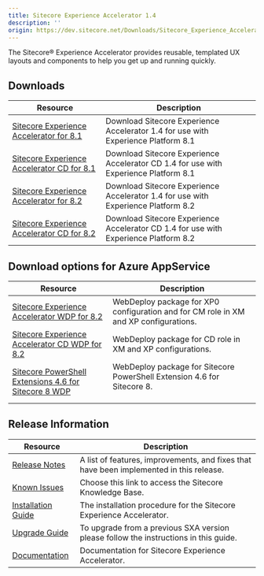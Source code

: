 ```yaml
---
title: Sitecore Experience Accelerator 1.4
description: ''
origin: https://dev.sitecore.net/Downloads/Sitecore_Experience_Accelerator/14/Sitecore_Experience_Accelerator_14_Initial_Release.aspx
---
```


The Sitecore® Experience Accelerator provides reusable, templated UX layouts and components to help you get up and running quickly.

## Downloads

 | Resource | Description |
 | --- | --- |
 | [Sitecore Experience Accelerator for 8.1](https://scdp.blob.core.windows.net/downloads/Sitecore%20Experience%20Accelerator/14/Sitecore%20Experience%20Accelerator%2014%20Initial%20Release/Secure/Sitecore%20Experience%20Accelerator%201.4%20rev.%20170623%20for%208.1.zip) | Download Sitecore Experience Accelerator 1.4 for use with Experience Platform 8.1 |
 | [Sitecore Experience Accelerator CD for 8.1](https://scdp.blob.core.windows.net/downloads/Sitecore%20Experience%20Accelerator/14/Sitecore%20Experience%20Accelerator%2014%20Initial%20Release/Secure/Sitecore%20Experience%20Accelerator%201.4%20rev.%20170623%20for%208.1%20CD.zip) | Download Sitecore Experience Accelerator CD 1.4 for use with Experience Platform 8.1 |
 | [Sitecore Experience Accelerator for 8.2](https://scdp.blob.core.windows.net/downloads/Sitecore%20Experience%20Accelerator/14/Sitecore%20Experience%20Accelerator%2014%20Initial%20Release/Secure/Sitecore%20Experience%20Accelerator%201.4%20rev.%20170623%20for%208.2.zip) | Download Sitecore Experience Accelerator 1.4 for use with Experience Platform 8.2 |
 | [Sitecore Experience Accelerator CD for 8.2](https://scdp.blob.core.windows.net/downloads/Sitecore%20Experience%20Accelerator/14/Sitecore%20Experience%20Accelerator%2014%20Initial%20Release/Secure/Sitecore%20Experience%20Accelerator%201.4%20rev.%20170623%20for%208.2%20CD.zip) | Download Sitecore Experience Accelerator CD 1.4 for use with Experience Platform 8.2 |

## Download options for Azure AppService

 | Resource | Description |
 | --- | --- |
 | [Sitecore Experience Accelerator WDP for 8.2](https://scdp.blob.core.windows.net/downloads/Sitecore%20Experience%20Accelerator/14/Sitecore%20Experience%20Accelerator%2014%20Initial%20Release/Secure/Sitecore%20Experience%20Accelerator%201.4%20rev.%20170623%20for%208.2.scwdp.zip) | WebDeploy package for XP0 configuration and for CM role in XM and XP configurations.  <br /> |
 | [Sitecore Experience Accelerator CD WDP for 8.2](https://scdp.blob.core.windows.net/downloads/Sitecore%20Experience%20Accelerator/14/Sitecore%20Experience%20Accelerator%2014%20Initial%20Release/Secure/Sitecore%20Experience%20Accelerator%201.4%20rev.%20170623%20for%208.2%20CD.scwdp.zip) | WebDeploy package for CD role in XM and XP configurations.  <br /> |
 | [Sitecore PowerShell Extensions 4.6 for Sitecore 8 WDP](https://scdp.blob.core.windows.net/downloads/Sitecore%20Experience%20Accelerator/14/Sitecore%20Experience%20Accelerator%2014%20Initial%20Release/Secure/Sitecore%20PowerShell%20Extensions-4.6%20for%20Sitecore%208.scwdp.zip) | WebDeploy package for Sitecore PowerShell Extension 4.6 for Sitecore 8.  <br /><br /> |

## Release Information

 | Resource | Description |
 | --- | --- |
 | [Release Notes](/downloads/Sitecore_Experience_Accelerator/14/Sitecore_Experience_Accelerator_14_Initial_Release/Release_Notes) | A list of features, improvements, and fixes that have been implemented in this release. |
 | [Known Issues](https://kb.sitecore.net/articles/196733) | Choose this link to access the Sitecore Knowledge Base. |
 | [Installation Guide](https://scdp.blob.core.windows.net/downloads/Sitecore%20Experience%20Accelerator/14/Sitecore%20Experience%20Accelerator%2014%20Initial%20Release/Secure/SXA%201.4%20Installation%20Guide.pdf) | The installation procedure for the Sitecore Experience Accelerator. |
 | [Upgrade Guide](https://scdp.blob.core.windows.net/downloads/Sitecore%20Experience%20Accelerator/14/Sitecore%20Experience%20Accelerator%2014%20Initial%20Release/Secure/SXA%201.4%20Upgrade%20Guide.pdf) | To upgrade from a previous SXA version please follow the instructions in this guide. |
 | [Documentation](https://doc.sitecore.net:443/en/Products/Sitecore_Experience_Accelerator) | Documentation for Sitecore Experience Accelerator. |